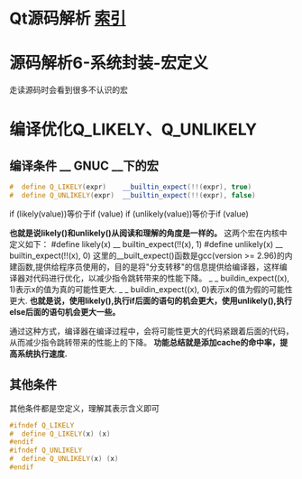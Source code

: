 # Qt源码解析 [索引](https://blog.csdn.net/xinqingwuji/article/details/118365888)

# 源码解析6-系统封装-宏定义

走读源码时会看到很多不认识的宏

# 编译优化Q_LIKELY、Q_UNLIKELY

## 编译条件 __ GNUC __下的宏

```c++
#  define Q_LIKELY(expr)    __builtin_expect(!!(expr), true)
#  define Q_UNLIKELY(expr)  __builtin_expect(!!(expr), false)
```

if (likely(value))等价于if (value)
if (unlikely(value))等价于if (value)

**也就是说likely()和unlikely()从阅读和理解的角度是一样的。**
这两个宏在内核中定义如下：
\#define likely(x) __ builtin_expect(!!(x), 1)
\#define unlikely(x) __ builtin_expect(!!(x), 0)
这里的__built_expect()函数是gcc(version >= 2.96)的内建函数,提供给程序员使用的，目的是将"分支转移"的信息提供给编译器，这样编译器对代码进行优化，以减少指令跳转带来的性能下降。
_ _ buildin_expect((x), 1)表示x的值为真的可能性更大.
_ _ buildin_expect((x), 0)表示x的值为假的可能性更大.
**也就是说，使用likely(),执行if后面的语句的机会更大，使用unlikely(),执行else后面的语句机会更大一些。**

通过这种方式，编译器在编译过程中，会将可能性更大的代码紧跟着后面的代码，从而减少指令跳转带来的性能上的下降。 **功能总结就是添加cache的命中率，提高系统执行速度.** 

## 其他条件

其他条件都是空定义，理解其表示含义即可

```c++
#ifndef Q_LIKELY
#  define Q_LIKELY(x) (x)
#endif
#ifndef Q_UNLIKELY
#  define Q_UNLIKELY(x) (x)
#endif
```

